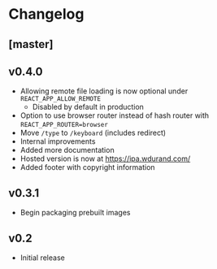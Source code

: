 # Changelog

## [master]

## v0.4.0

* Allowing remote file loading is now optional under `REACT_APP_ALLOW_REMOTE`
  * Disabled by default in production
* Option to use browser router instead of hash router with `REACT_APP_ROUTER=browser`
* Move `/type` to `/keyboard` (includes redirect)
* Internal improvements
* Added more documentation
* Hosted version is now at https://ipa.wdurand.com/
* Added footer with copyright information

## v0.3.1

* Begin packaging prebuilt images

## v0.2

* Initial release
